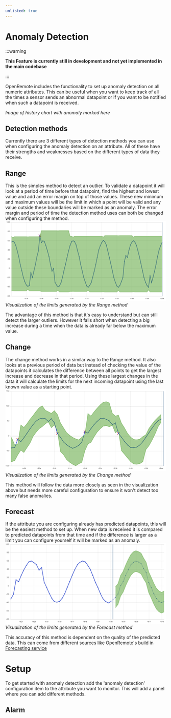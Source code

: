 ```yaml
---
unlisted: true
---
```


# Anomaly Detection

:::warning

**This Feature is currently still in development and not yet implemented in the main codebase**

:::

OpenRemote includes the functionality to set up anomaly detection on all numeric attributes. This can be useful when you want to keep track of all the times a sensor sends an abnormal datapoint or if you want to be notified when such a datapoint is received.

_Image of history chart with anomaly marked here_

## Detection methods
Currently there are 3 different types of detection methods you can use when configuring the anomaly detection on an attribute. All of these have their strengths and weaknesses based on the different types of data they receive.

## Range
This is the simples method to detect an outlier. To validate a datapoint it will look at a period of time before that datapoint, find the highest and lowest value and add an error margin on top of those values. These new minimum and maximum values will be the limit in which a point will be valid and any value outside these boundaries will be marked as an anomaly. The error margin and period of time the detection method uses can both be changed when configuring the method.
![image](img/anomaly-range.png)
_Visualization of the limits generated by the Range method_

The advantage of this method is that it's easy to understand but can still detect the larger outliers. However it falls short when detecting a big increase during a time when the data is already far below the maximum value.


## Change
The change method works in a similar way to the Range method. It also looks at a previous period of data but instead of checking the value of the datapoints it calculates the difference between all points to get the largest increase and decrease in that period. Using these largest changes in the data it will calculate the limits for the next incoming datapoint using the last known value as a starting point.
![image](img/anomaly-change.png)
_Visualization of the limits generated by the Change method_

This method will follow the data more closely as seen in the visualization above but needs more careful configuration to ensure it won't detect too many false anomalies.

## Forecast
If the attribute you are configuring already has predicted datapoints, this will be the easiest method to set up. When new data is received it is compared to predicted datapoints from that time and if the difference is larger as a limit you can configure yourself it will be marked as an anomaly.
![image](img/anomaly-forecast.png)
_Visualization of the limits generated by the Forecast method_

This accuracy of this method is dependent on the quality of the predicted data. This can come from different sources like OpenRemote's build in [Forecasting service](rules-and-forecasting/forecasting.md)

# Setup
To get started with anomaly detection add the 'anomaly detection' configuration item to the attribute you want to monitor. This will add a panel where you can add different methods.

## Alarm
